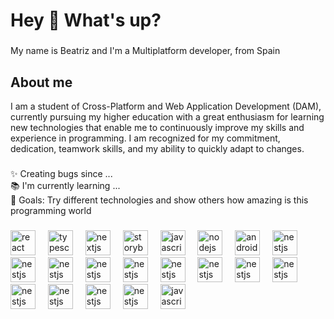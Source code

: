<h1 align="left">Hey 👋 What's up?</h1>

###

<p align="left">My name is Beatriz and I'm a Multiplatform developer, from Spain </p>

###

<h2 align="left">About me</h2>
<p>I am a student of Cross-Platform and Web Application Development (DAM), currently pursuing my
higher education with a great enthusiasm for learning new technologies that enable me to
continuously improve my skills and experience in programming. I am recognized for my
commitment, dedication, teamwork skills, and my ability to quickly adapt to changes.</p>

###

<p align="left">✨ Creating bugs since ...<br>📚 I'm currently learning ...<br>🎯 Goals: Try different technologies and show others how amazing is this programming world</p>

###

###

<div align="left">
  <img src="https://cdn.jsdelivr.net/gh/devicons/devicon/icons/java/java-original.svg" height="40" alt="react logo"  />
  <img width="12" />  
  <img src="https://cdn.jsdelivr.net/gh/devicons/devicon/icons/php/php-original.svg" height="40" alt="typescript logo"  />
  <img width="12" />
  <img src="https://cdn.jsdelivr.net/gh/devicons/devicon/icons/html5/html5-original.svg" height="40" alt="nextjs logo"  />
  <img width="12" />
  <img src="https://cdn.jsdelivr.net/gh/devicons/devicon/icons/css3/css3-original.svg" height="40" alt="storybook logo"  />
  <img width="12" />
  <img src="https://cdn.jsdelivr.net/gh/devicons/devicon/icons/javascript/javascript-original.svg" height="40" alt="javascript logo"  />
  <img width="12" />
  <img src="https://cdn.jsdelivr.net/gh/devicons/devicon/icons/nodejs/nodejs-original.svg" height="40" alt="nodejs logo"  />
  <img width="12" />
  <img src="https://cdn.jsdelivr.net/gh/devicons/devicon/icons/androidstudio/androidstudio-original.svg" height="40" alt="android logo"  />
  <img width="12" />
  <img src="https://cdn.jsdelivr.net/gh/devicons/devicon/icons/kotlin/kotlin-original.svg" height="40" alt="nestjs logo"  />
    <img width="12" />
  <img src="https://cdn.jsdelivr.net/gh/devicons/devicon/icons/python/python-original.svg" height="40" alt="nestjs logo"  />
    <img width="12" />
  <img src="https://cdn.jsdelivr.net/gh/devicons/devicon/icons/svelte/svelte-original.svg" height="40" alt="nestjs logo"  />
   <img width="12" />
  <img src="https://cdn.jsdelivr.net/gh/devicons/devicon/icons/arduino/arduino-original.svg" height="40" alt="nestjs logo"  />
  <img width="12" />
  <img src="https://cdn.jsdelivr.net/gh/devicons/devicon/icons/figma/figma-original.svg" height="40" alt="nestjs logo"  />
  <img width="12" />
  <img src="https://cdn.jsdelivr.net/gh/devicons/devicon/icons/blender/blender-original.svg" height="40" alt="nestjs logo"  />
   <img width="12" />
  <img src="https://cdn.jsdelivr.net/gh/devicons/devicon/icons/unity/unity-original.svg" height="40" alt="nestjs logo"  />
  <img width="12" />
  <img src="https://cdn.jsdelivr.net/gh/devicons/devicon/icons/mongodb/mongodb-original.svg" height="40" alt="nestjs logo"  />
   <img width="12" />
    <img src="https://cdn.jsdelivr.net/gh/devicons/devicon/icons/firebase/firebase-original.svg" height="40" alt="nestjs logo"  />
   <img width="12" />
  <img src="https://cdn.jsdelivr.net/gh/devicons/devicon/icons/mysql/mysql-original.svg" height="40" alt="nestjs logo"  />
    <img width="12" />
  <img src="https://cdn.jsdelivr.net/gh/devicons/devicon/icons/docker/docker-original.svg" height="40" alt="nestjs logo"  />
    <img width="12" />    
  <img src="https://cdn.jsdelivr.net/gh/devicons/devicon/icons/powershell/powershell-original.svg" height="40" alt="nestjs logo"  />
    <img width="12" />
  <img src="https://cdn.jsdelivr.net/gh/devicons/devicon/icons/notion/notion-original.svg" height="40" alt="nestjs logo"  />
   <img width="12" />
  <img src="https://cdn.jsdelivr.net/gh/devicons/devicon/icons/markdown/markdown-original.svg" height="40" alt="javascript logo"  />
</div>

###
